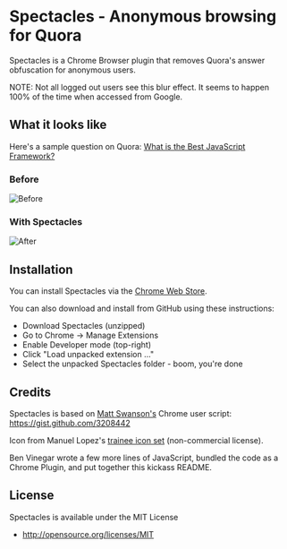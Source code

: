 # Spectacles - Anonymous browsing for Quora

Spectacles is a Chrome Browser plugin that removes Quora's answer obfuscation for anonymous users.

NOTE: Not all logged out users see this blur effect. It seems to happen 100% of the time when accessed from Google.

## What it looks like

Here's a sample question on Quora: [What is the Best JavaScript Framework?](http://www.google.com/url?sa=t&rct=j&q=&esrc=s&source=web&cd=2&ved=0CGIQFjAB&url=http%3A%2F%2Fwww.quora.com%2FWhat-is-the-best-JavaScript-framework&ei=QVshUMzGDMek2gWwpoDgDQ&usg=AFQjCNHqsKDVMwskboUD4xxL242RYA02Tg)

### Before

![Before](https://raw.github.com/benvinegar/Spectacles/master/img/before.png)

### With Spectacles

![After](https://raw.github.com/benvinegar/Spectacles/master/img/after.png)

## Installation

You can install Spectacles via the [Chrome Web Store](https://chrome.google.com/webstore/detail/kbckpcgmpkkfdjhmhiomnnaabojgibch?hl=en&gl=US).

You can also download and install from GitHub using these instructions:

* Download Spectacles (unzipped)
* Go to Chrome -> Manage Extensions
* Enable Developer mode (top-right)
* Click "Load unpacked extension ..."
* Select the unpacked Spectacles folder - boom, you're done

## Credits

Spectacles is based on [Matt Swanson's](http://github.com/swanson) Chrome user script: https://gist.github.com/3208442

Icon from Manuel Lopez's [trainee icon set](http://emey87.deviantart.com/art/trainee-iconset-226-icons-192928994) (non-commercial license).

Ben Vinegar wrote a few more lines of JavaScript, bundled the code as a Chrome Plugin, and put together this kickass README.

## License

Spectacles is available under the MIT License

* http://opensource.org/licenses/MIT

